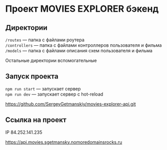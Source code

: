 # Проект MOVIES EXPLORER бэкенд

## Директории

`/routes` — папка с файлами роутера  
`/controllers` — папка с файлами контроллеров пользователя и фильма   
`/models` — папка с файлами описания схем пользователя и фильма  
  
Остальные директории вспомогательные

## Запуск проекта

`npm run start` — запускает сервер   
`npm run dev` — запускает сервер с hot-reload 

https://github.com/SergeyGetmanskiy/movies-explorer-api.git

## Ссылка на проект

IP 84.252.141.235

https://api.movies.sgetmansky.nomoredomainsrocks.ru
